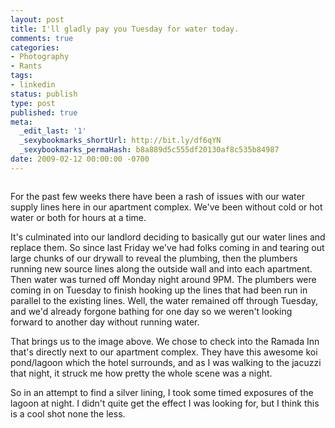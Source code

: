 ```yaml
---
layout: post
title: I'll gladly pay you Tuesday for water today.
comments: true
categories:
- Photography
- Rants
tags:
- linkedin
status: publish
type: post
published: true
meta:
  _edit_last: '1'
  _sexybookmarks_shortUrl: http://bit.ly/df6qYN
  _sexybookmarks_permaHash: b8a889d5c555df20130af8c535b84987
date: 2009-02-12 00:00:00 -0700
---
```

<img src="http://farm4.static.flickr.com/3417/3275378663_b66c4238e6.jpg" alt="" />

For the past few weeks there have been a rash of issues with our water supply lines here in our apartment complex.  We've been without cold or hot water or both for hours at a time.

It's culminated into our landlord deciding to basically gut our water lines and replace them.  So since last Friday we've had folks coming in and tearing out large chunks of our drywall to reveal the plumbing, then the plumbers running new source lines along the outside wall and into each apartment.  Then water was turned off Monday night around 9PM.  The plumbers were coming in on Tuesday to finish hooking up the lines that had been run in parallel to the existing lines.  Well, the water remained off through Tuesday, and we'd already forgone bathing for one day so we weren't looking forward to another day without running water.

That brings us to the image above.  We chose to check into the Ramada Inn that's directly next to our apartment complex.  They have this awesome koi pond/lagoon which the hotel surrounds, and as I was walking to the jacuzzi that night, it struck me how pretty the whole scene was a night.

So in an attempt to find a silver lining, I took some timed exposures of the lagoon at night.  I didn't quite get the effect I was looking for, but I think this is a cool shot none the less.
